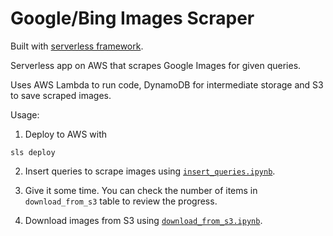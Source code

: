# Google/Bing Images Scraper

Built with [serverless framework](https://github.com/serverless/serverless).

Serverless app on AWS that scrapes Google Images for given queries. 

Uses AWS Lambda to run code, DynamoDB for intermediate storage and S3 to save scraped images.

Usage:

1. Deploy to AWS with 
``` 
sls deploy
```
2. Insert queries to scrape images using [`insert_queries.ipynb`](./insert_queries.ipynb).

3. Give it some time. You can check the number of items in `download_from_s3` table to review the progress.

3. Download images from S3 using [`download_from_s3.ipynb`](./download_from_s3.ipynb).


